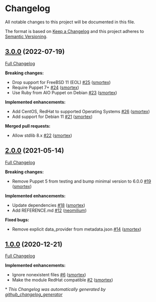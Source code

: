 # Changelog

All notable changes to this project will be documented in this file.

The format is based on [Keep a Changelog](https://keepachangelog.com/en/1.0.0/)
and this project adheres to [Semantic Versioning](https://semver.org/spec/v2.0.0.html).

## [3.0.0](https://github.com/opus-codium/puppet-certificate_checker/tree/3.0.0) (2022-07-19)

[Full Changelog](https://github.com/opus-codium/puppet-certificate_checker/compare/2.0.0...3.0.0)

**Breaking changes:**

- Drop support for FreeBSD 11 \(EOL\) [\#25](https://github.com/opus-codium/puppet-certificate_checker/pull/25) ([smortex](https://github.com/smortex))
- Require Puppet 7+ [\#24](https://github.com/opus-codium/puppet-certificate_checker/pull/24) ([smortex](https://github.com/smortex))
- Use Ruby from AIO Puppet on Debian [\#23](https://github.com/opus-codium/puppet-certificate_checker/pull/23) ([smortex](https://github.com/smortex))

**Implemented enhancements:**

- Add CentOS, RedHat to supported Operating Systems [\#26](https://github.com/opus-codium/puppet-certificate_checker/pull/26) ([smortex](https://github.com/smortex))
- Add support for Debian 11 [\#21](https://github.com/opus-codium/puppet-certificate_checker/pull/21) ([smortex](https://github.com/smortex))

**Merged pull requests:**

- Allow stdlib 8.x [\#22](https://github.com/opus-codium/puppet-certificate_checker/pull/22) ([smortex](https://github.com/smortex))

## [2.0.0](https://github.com/opus-codium/puppet-certificate_checker/tree/2.0.0) (2021-05-14)

[Full Changelog](https://github.com/opus-codium/puppet-certificate_checker/compare/1.0.0...2.0.0)

**Breaking changes:**

- Remove Puppet 5 from testing and bump minimal version to 6.0.0 [\#19](https://github.com/opus-codium/puppet-certificate_checker/pull/19) ([smortex](https://github.com/smortex))

**Implemented enhancements:**

- Update dependencies [\#18](https://github.com/opus-codium/puppet-certificate_checker/pull/18) ([smortex](https://github.com/smortex))
- Add REFERENCE.md [\#12](https://github.com/opus-codium/puppet-certificate_checker/pull/12) ([neomilium](https://github.com/neomilium))

**Fixed bugs:**

- Remove explicit data\_provider from metadata.json [\#14](https://github.com/opus-codium/puppet-certificate_checker/pull/14) ([smortex](https://github.com/smortex))

## [1.0.0](https://github.com/opus-codium/puppet-certificate_checker/tree/1.0.0) (2020-12-21)

[Full Changelog](https://github.com/opus-codium/puppet-certificate_checker/compare/8ae8f8cedbaf77e1a99098ae078626400c4171bc...1.0.0)

**Implemented enhancements:**

- Ignore nonexistent files [\#6](https://github.com/opus-codium/puppet-certificate_checker/pull/6) ([smortex](https://github.com/smortex))
- Make the module RedHat compatible [\#2](https://github.com/opus-codium/puppet-certificate_checker/pull/2) ([smortex](https://github.com/smortex))



\* *This Changelog was automatically generated by [github_changelog_generator](https://github.com/github-changelog-generator/github-changelog-generator)*
